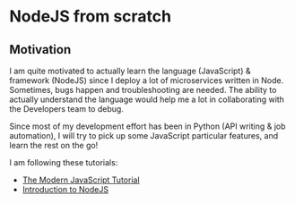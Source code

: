 # NodeJS from scratch

## Motivation

I am quite motivated to actually learn the language (JavaScript) & framework (NodeJS) since I deploy a lot of microservices written in Node. Sometimes, bugs happen and troubleshooting are needed. The ability to actually understand the language would help me a lot in collaborating with the Developers team to debug.

Since most of my development effort has been in Python (API writing & job automation), I will try to pick up some JavaScript particular features, and learn the rest on the go!

I am following these tutorials:

- [The Modern JavaScript Tutorial](https://javascript.info/)
- [Introduction to NodeJS](https://nodejs.dev/en/learn/)
